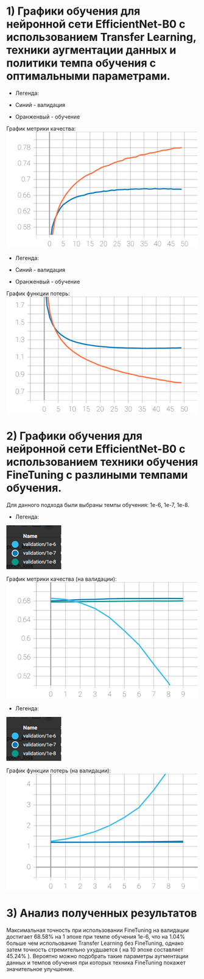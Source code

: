 # 1) Графики обучения для нейронной сети EfficientNet-B0 с использованием Transfer Learning, техники аугментации данных и политики темпа обучения с оптимальными параметрами.

  - Легенда:

  - Синий - валидация
  - Оранженвый - обучение
  
   График метрики качества:
   ![SVG example](./Images/epoch_categorical_accuracy(19).svg)

  - Легенда:

  - Синий - валидация
  - Оранженвый - обучение

  График функции потерь:
   ![SVG example](./Images/epoch_loss(20).svg)

# 2) Графики обучения для нейронной сети EfficientNet-B0 с использованием техники обучения FineTuning c разлиными темпами обучения. 
   
   Для данного подхода были выбраны темпы обучения: 1е-6, 1е-7, 1е-8.
   
  - Легенда:

   ![](./Images/val_acc.png)
  
   График метрики качества (на валидации):
   ![SVG example](./Images/epoch_categorical_accuracy(20).svg)
   
   - Легенда:

  ![](./Images/val_acc.png)

  График функции потерь (на валидации):
   ![SVG example](./Images/epoch_loss(21).svg)
   
   
# 3) Анализ полученных результатов

   Максимальная точность при использовании FineTuning на валидации достигает 68.58% на 1 эпохе при темпе обучения 1e-6, что на 1.04% больше чем испольование Transfer Learning без FineTuning, однако затем точность стремительно ухудшается ( на 10 эпохе составляет  45.24% ). Вероятно можно подобрать такие параметры аугментации данных и темпов обучения при которых техника FineTuning покажет значительное улучшение.
